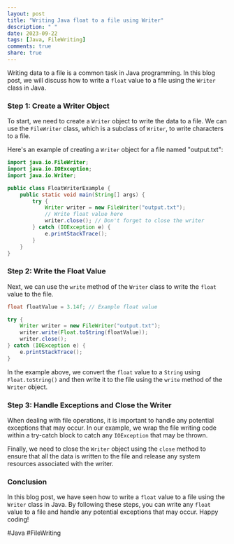 ```yaml
---
layout: post
title: "Writing Java float to a file using Writer"
description: " "
date: 2023-09-22
tags: [Java, FileWriting]
comments: true
share: true
---
```


Writing data to a file is a common task in Java programming. In this blog post, we will discuss how to write a `float` value to a file using the `Writer` class in Java.

### Step 1: Create a Writer Object

To start, we need to create a `Writer` object to write the data to a file. We can use the `FileWriter` class, which is a subclass of `Writer`, to write characters to a file.

Here's an example of creating a `Writer` object for a file named "output.txt":

```java
import java.io.FileWriter;
import java.io.IOException;
import java.io.Writer;

public class FloatWriterExample {
    public static void main(String[] args) {
        try {
            Writer writer = new FileWriter("output.txt");
            // Write float value here
            writer.close(); // Don't forget to close the writer
        } catch (IOException e) {
            e.printStackTrace();
        }
    }
}
```

### Step 2: Write the Float Value

Next, we can use the `write` method of the `Writer` class to write the `float` value to the file.

```java
float floatValue = 3.14f; // Example float value

try {
    Writer writer = new FileWriter("output.txt");
    writer.write(Float.toString(floatValue));
    writer.close();
} catch (IOException e) {
    e.printStackTrace();
}
```

In the example above, we convert the `float` value to a `String` using `Float.toString()` and then write it to the file using the `write` method of the `Writer` object.

### Step 3: Handle Exceptions and Close the Writer

When dealing with file operations, it is important to handle any potential exceptions that may occur. In our example, we wrap the file writing code within a try-catch block to catch any `IOException` that may be thrown.

Finally, we need to close the `Writer` object using the `close` method to ensure that all the data is written to the file and release any system resources associated with the writer.

### Conclusion

In this blog post, we have seen how to write a `float` value to a file using the `Writer` class in Java. By following these steps, you can write any `float` value to a file and handle any potential exceptions that may occur. Happy coding!

#Java #FileWriting